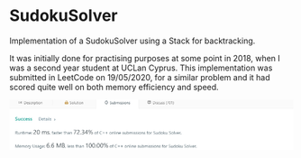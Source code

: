 # SudokuSolver
Implementation of a SudokuSolver using a Stack for backtracking.

It was initially done for practising purposes at some point in 2018, when I was a second year student at UCLan Cyprus. This implementation was submitted in LeetCode on 19/05/2020, for a similar problem and it had scored quite well on both memory efficiency and speed.

![Leet code Results](Result.png)